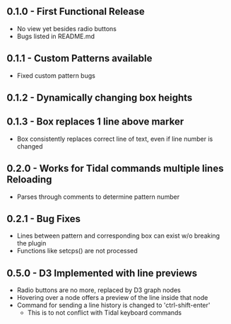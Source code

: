## 0.1.0 - First Functional Release
* No view yet besides radio buttons
* Bugs listed in README.md

## 0.1.1 - Custom Patterns available
* Fixed custom pattern bugs

## 0.1.2 - Dynamically changing box heights

## 0.1.3 - Box replaces 1 line above marker
* Box consistently replaces correct line of text, even if line number is changed

## 0.2.0 - Works for Tidal commands multiple lines Reloading
* Parses through comments to determine pattern number

## 0.2.1 - Bug Fixes
* Lines between pattern and corresponding box can exist w/o breaking the plugin
* Functions like setcps() are not processed

## 0.5.0 - D3 Implemented with line previews
* Radio buttons are no more, replaced by D3 graph nodes
* Hovering over a node offers a preview of the line inside that node
* Command for sending a line history is changed to 'ctrl-shift-enter'
  * This is to not conflict with Tidal keyboard commands

